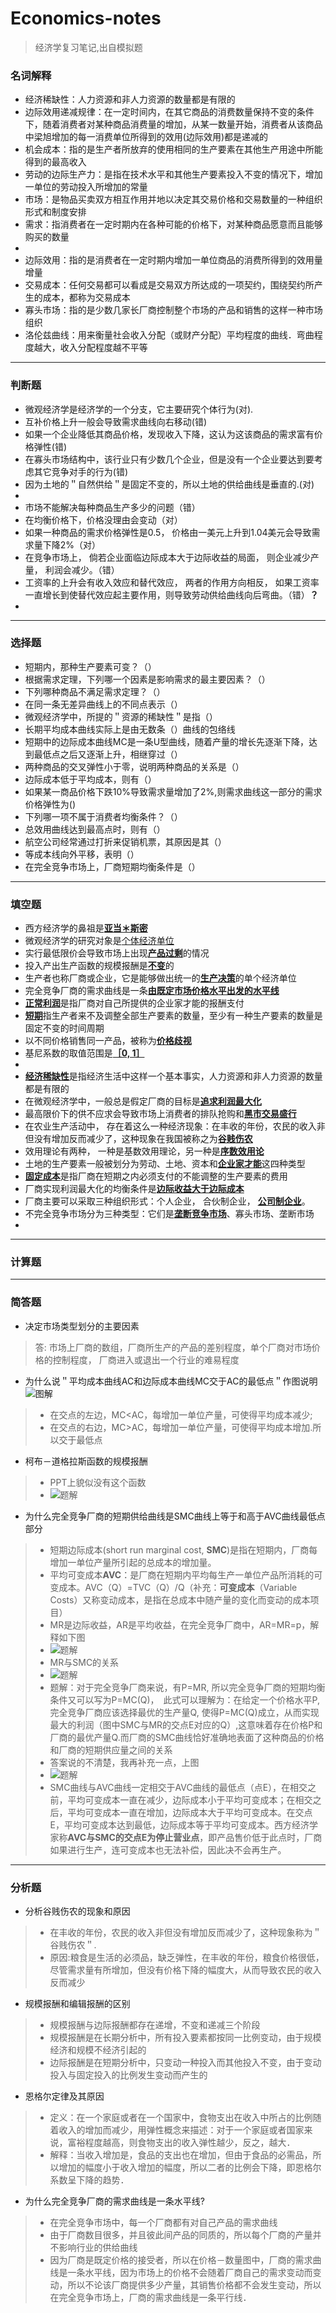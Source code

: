 # Economics-notes
> 经济学复习笔记,出自模拟题

### 名词解释
- 经济稀缺性：人力资源和非人力资源的数量都是有限的
- 边际效用递减规律：在一定时间内，在其它商品的消费数量保持不变的条件下，随着消费者对某种商品消费量的增加，从某一数量开始，消费者从该商品中梁旭增加的每一消费单位所得到的效用(边际效用)都是递减的
- 机会成本：指的是生产者所放弃的使用相同的生产要素在其他生产用途中所能得到的最高收入
- 劳动的边际生产力：是指在技术水平和其他生产要素投入不变的情况下，增加一单位的劳动投入所增加的常量
- 市场：是物品买卖双方相互作用并地以决定其交易价格和交易数量的一种组织形式和制度安排
- 需求：指消费者在一定时期内在各种可能的价格下，对某种商品愿意而且能够购买的数量
-
- 边际效用：指的是消费者在一定时期内增加一单位商品的消费所得到的效用量增量
- 交易成本：任何交易都可以看成是交易双方所达成的一项契约，围绕契约所产生的成本，都称为交易成本
- 寡头市场：指的是少数几家长厂商控制整个市场的产品和销售的这样一种市场组织
- 洛伦兹曲线：用来衡量社会收入分配（或财产分配）平均程度的曲线．弯曲程度越大，收入分配程度越不平等
---

### 判断题
- 微观经济学是经济学的一个分支，它主要研究个体行为(对).
- 互补价格上升一般会导致需求曲线向右移动(错)
- 如果一个企业降低其商品价格，发现收入下降，这认为这该商品的需求富有价格弹性(错)
- 在寡头市场结构中，该行业只有少数几个企业，但是没有一个企业要达到要考虑其它竞争对手的行为(错)
- 因为土地的＂自然供给＂是固定不变的，所以土地的供给曲线是垂直的.(对)
-
- 市场不能解决每种商品生产多少的问题（错）
- 在均衡价格下，价格没理由会变动（对）
- 如果一种商品的需求价格弹性是0.5， 价格由一美元上升到1.04美元会导致需求量下降2%（对）
- 在竞争市场上， 倘若企业面临边际成本大于边际收益的局面， 则企业减少产量， 利润会减少。（错）
- 工资率的上升会有收入效应和替代效应， 两者的作用方向相反， 如果工资率一直增长到使替代效应起主要作用，则导致劳动供给曲线向后弯曲。（错）**？**
-
---
### 选择题
- 短期内，那种生产要素可变？（）
- 根据需求定理，下列哪一个因素是影响需求的最主要因素？（）
- 下列哪种商品不满足需求定理？（）
- 在同一条无差异曲线上的不同点表示（）
- 微观经济学中，所提的＂资源的稀缺性＂是指（）
- 长期平均成本曲线实际上是由无数条（）曲线的包络线
- 短期中的边际成本曲线MC是一条U型曲线，随着产量的增长先逐渐下降，达到最低点之后又逐渐上升，相继穿过（）
- 两种商品的交叉弹性小于零，说明两种商品的关系是（）
- 边际成本低于平均成本，则有（）
- 如果某一商品价格下跌10%导致需求量增加了2%,则需求曲线这一部分的需求价格弹性为()
- 下列哪一项不属于消费者均衡条件？（）
- 总效用曲线达到最高点时，则有（）
- 航空公司经常通过打折来促销机票，其原因是其（）
- 等成本线向外平移，表明（）
- 在完全竞争市场上，厂商短期均衡条件是（）
---

### 填空题
- 西方经济学的鼻祖是<u>**亚当＊斯密**</u>
- 微观经济学的研究对象是<u>个体经济单位</u>
- 实行最低限价会导致市场上出现<u>**产品过剩**</u>的情况
- 投入产出生产函数的规模报酬是<u>**不变**</u>的
- 生产者也称厂商或企业，它是能够做出统一的<u>**生产决策**</u>的单个经济单位
- 完全竞争厂商的需求曲线是一条<u>**由既定市场价格水平出发的水平线**</u>
- <u>**正常利润**</u>是指厂商对自己所提供的企业家才能的报酬支付
- <u>**短期**</u>指生产者来不及调整全部生产要素的数量，至少有一种生产要素的数量是固定不变的时间周期
- 以不同价格销售同一产品，被称为<u>**价格歧视**</u>
- 基尼系数的取值范围是<u>**［0, 1］**</u>
-
- <u>**经济稀缺性**</u>是指经济生活中这样一个基本事实，人力资源和非人力资源的数量都是有限的
- 在微观经济学中，一般总是假定厂商的目标是<u>**追求利润最大化**</u>
- 最高限价下的供不应求会导致市场上消费者的排队抢购和<u>**黑市交易盛行**</u>
- 在农业生产活动中， 存在着这么一种经济现象：在丰收的年份，农民的收入非但没有增加反而减少了，这种现象在我国被称之为<u>**谷贱伤农**</u>
- 效用理论有两种， 一种是基数效用理论，另一种是<u>**序数效用论**</u>
- 土地的生产要素一般被划分为劳动、土地、资本和<u>**企业家才能**</u>这四种类型
- <u>**固定成本**</u>是指厂商在短期之内必须支付的不能调整的生产要素的费用
- 厂商实现利润最大化的均衡条件是<u>**边际收益大于边际成本**</u>
- 厂商主要可以采取三种组织形式：个人企业， 合伙制企业， <u>**公司制企业**</u>。
- 不完全竞争市场分为三种类型：它们是<u>**垄断竞争市场**</u>、寡头市场、垄断市场
-
---
### 计算题
---
### 简答题
- 决定市场类型划分的主要因素
> 答: 市场上厂商的数组，厂商所生产的产品的差别程度，单个厂商对市场价格的控制程度，
厂商进入或退出一个行业的难易程度

- 为什么说＂平均成本曲线AC和边际成本曲线MC交于AC的最低点＂作图说明
![图解](/images/1.png)
> - 在交点的左边，MC<AC，每增加一单位产量，可使得平均成本减少;
> - 在交点的右边，MC>AC，每增加一单位产量，可使得平均成本增加.所以交于最低点

- 柯布－道格拉斯函数的规模报酬
> - PPT上貌似没有这个函数
> - ![题解](/images/2.png)
- 为什么完全竞争厂商的短期供给曲线是SMC曲线上等于和高于AVC曲线最低点部分
> - 短期边际成本(short run marginal cost, **SMC**)是指在短期内，厂商每增加一单位产量所引起的总成本的增加量。
> - 平均可变成本**AVC**：是厂商在短期内平均每生产一单位产品所消耗的可变成本。AVC（Q）=TVC（Q）/Q（补充：**可变成本**（Variable Costs）又称变动成本，是指在总成本中随产量的变化而变动的成本项目）
> - MR是边际收益，AR是平均收益，在完全竞争厂商中，AR=MR=p，解释如下图
> - ![题解](images/4.png)
> - MR与SMC的关系
> - ![题解](images/3.png)
> - 题解：对于完全竞争厂商来说，有P=MR, 所以完全竞争厂商的短期均衡条件又可以写为P=MC(Q)，　此式可以理解为：在给定一个价格水平P,完全竞争厂商应该选择最优的生产量Q, 使得P=MC(Q)成立，从而实现最大的利润（图中SMC与MR的交点E对应的Q）,这意味着存在价格P和厂商的最优产量Q.而厂商的SMC曲线恰好准确地表面了这种商品的价格和厂商的短期供应量之间的关系
> - 答案说的不清楚，我再补充一点，上图
> - ![题解](images/5.png)
> - SMC曲线与AVC曲线一定相交于AVC曲线的最低点（点E），在相交之前，平均可变成本一直在减少，边际成本小于平均可变成本；在相交之后，平均可变成本一直在增加，边际成本大于平均可变成本。在交点E，平均可变成本达到最低，边际成本等于平均可变成本。西方经济学家称**AVC与SMC的交点E为停止营业点**，即产品售价低于此点时，厂商如果进行生产，连可变成本也无法补偿，因此决不会再生产。
---
### 分析题
- 分析谷贱伤农的现象和原因
> - 在丰收的年份，农民的收入非但没有增加反而减少了，这种现象称为＂谷贱伤农＂.　
> - 原因:粮食是生活的必须品，缺乏弹性，在丰收的年份，粮食价格很低，尽管需求量有所增加，但没有价格下降的幅度大，从而导致农民的收入反而减少

- 规模报酬和编辑报酬的区别
> - 规模报酬与边际报酬都存在递增，不变和递减三个阶段
> - 规模报酬是在长期分析中，所有投入要素都按同一比例变动，由于规模经济和规模不经济引起的
> - 边际报酬是在短期分析中，只变动一种投入而其他投入不变，由于变动投入与固定投入的比例发生变动而产生的

- 恩格尔定律及其原因
> - 定义：在一个家庭或者在一个国家中，食物支出在收入中所占的比例随着收入的增加而减少，用弹性概念来描述：对于一个家庭或者国家来说，富裕程度越高，则食物支出的收入弹性越少，反之，越大．
> - 解释：当收入增加是，食品的支出也在增加，但由于食品的必需品，所以增加的幅度小于收入增加的幅度，所以二者的比例会下降，即恩格尔系数呈下降的趋势．
- 为什么完全竞争厂商的需求曲线是一条水平线?
> - 在完全竞争市场中，每一个厂商都有对自己产品的需求曲线
> - 由于厂商数目很多，并且彼此间产品的同质的，所以每个厂商的产量并不影响行业的供给曲线
> - 因为厂商是既定价格的接受者，所以在价格－数量图中，厂商的需求曲线是一条水平线，因为市场上的价格不会随着厂商自己的需求变动而变动，所以不论该厂商提供多少产量，其销售价格都不会发生变动，所以在完全竞争市场上，厂商的需求曲线是一条平行线．
